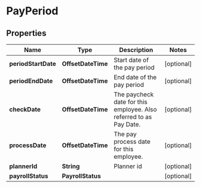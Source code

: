 

# PayPeriod


## Properties

| Name | Type | Description | Notes |
|------------ | ------------- | ------------- | -------------|
|**periodStartDate** | **OffsetDateTime** | Start date of the pay period |  [optional] |
|**periodEndDate** | **OffsetDateTime** | End date of the pay period |  [optional] |
|**checkDate** | **OffsetDateTime** | The paycheck date for this employee. Also referred to as Pay Date. |  [optional] |
|**processDate** | **OffsetDateTime** | The pay process date for this employee. |  [optional] |
|**plannerId** | **String** | Planner id |  [optional] |
|**payrollStatus** | **PayrollStatus** |  |  [optional] |



